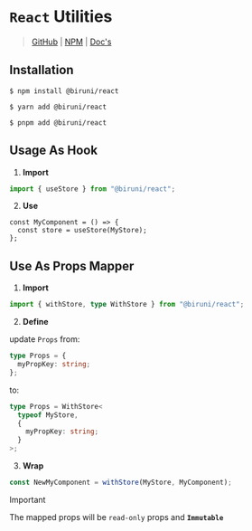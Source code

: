 # `React` Utilities

> [GitHub](https://github.com/wonize/biruni/tree/main/packages/react/)
> | [NPM](https://www.npmjs.com/package/@biruni/react)
> | [Doc's](https://wonize.github.io/biruni/references/react/)

## Installation

```shell
$ npm install @biruni/react
```

```shell
$ yarn add @biruni/react
```

```shell
$ pnpm add @biruni/react
```

## Usage As Hook

1. **Import**

```typescript
import { useStore } from "@biruni/react";
```

2. **Use**

```tsx
const MyComponent = () => {
  const store = useStore(MyStore);
};
```

## Use As Props Mapper

1. **Import**

```typescript
import { withStore, type WithStore } from "@biruni/react";
```

2. **Define**

update `Props` from:

```typescript
type Props = {
  myPropKey: string;
};
```

to:

```typescript
type Props = WithStore<
  typeof MyStore,
  {
    myPropKey: string;
  }
>;
```

3. **Wrap**

```typescript
const NewMyComponent = withStore(MyStore, MyComponent);
```

> [!IMPORTANT]
> The mapped props will be `read-only` props and **`Immutable`**
